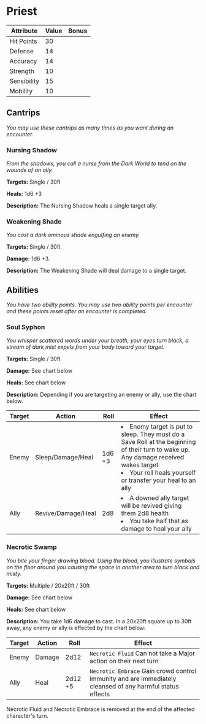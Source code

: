 # Priest

  |Attribute|Value|Bonus|
  |---|---|---|
  |Hit Points|30|<center> </center>|
  |Defense|14|<center> </center>|
  |Accuracy|14|<center> </center>|
  |Strength|10|<center> </center>|
  |Sensibility|15|<center> </center>|
  |Mobility|10|<center> </center>|


## Cantrips
_You may use these cantrips as many times as you want during an encounter._

### Nursing Shadow

_From the shadows, you call a nurse from the Dark World to tend on the wounds of an ally._

**Targets:** Single / 30ft

**Heals:** 1d6 +3

**Description:** The Nursing Shadow heals a single target ally.

### Weakening Shade

_You cast a dark ominous shade engulfing an enemy._

**Targets:** Single / 30ft

**Damage:** 1d6 +3.

**Description:** The Weakening Shade will deal damage to a single target.

## Abilities
_You have two ability points.  You may use two ability points per encounter and these points reset after an encounter is completed._

### Soul Syphon

_You whisper scattered words under your breath, your eyes turn black, a stream of dark mist expels from your body toward your target._

**Targets:** Single / 30ft

**Damage:** See chart below

**Heals:** See chart below

**Description:** Depending if you are targeting an enemy or ally, use the chart below.

|Target|Action|Roll|Effect|
|---|---|---|---|
|Enemy|Sleep/Damage/Heal|1d6 +3|<li>Enemy target is put to sleep. They must do a Save Roll at the beginning of their turn to wake up. Any damage received wakes target</li><li>Your roll heals yourself or transfer your heal to an ally</li>|
|Ally|Revive/Damage/Heal|2d8|<li>A downed ally target will be revived giving them 2d8 health</li><li>You take half that as damage to heal your ally</li>|




### Necrotic Swamp

_You bite your finger drawing blood.  Using the blood, you illustrate symbols on the floor around you causing the space in another area to turn black and misty._

**Targets:** Multiple / 20x20ft / 30ft

**Damage:** See chart below

**Heals:** See chart below

**Description:** You take 1d6 damage to cast.  In a 20x20ft square up to 30ft away, any enemy or ally is effected by the chart below:

|Target|Action|Roll|Effect|
|---|---|---|---|
|Enemy|Damage|2d12|`Necrotic Fluid` Can not take a Major action on their next turn|
|Ally|Heal|2d12 +5|`Necrotic Embrace` Gain crowd control immunity and are immediately cleansed of any harmful status effects|

Necrotic Fluid and Necrotic Embrace is removed at the end of the affected character's turn.
